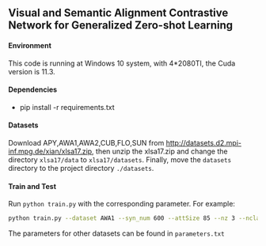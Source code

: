 ## Visual and Semantic Alignment Contrastive Network for Generalized Zero-shot Learning
#### Environment 
This code is running at Windows 10 system, with 4*2080TI, the Cuda version is 11.3.
#### Dependencies
* pip install -r requirements.txt
#### Datasets
Download APY,AWA1,AWA2,CUB,FLO,SUN from http://datasets.d2.mpi-inf.mpg.de/xian/xlsa17.zip, then unzip the xlsa17.zip and change the directory `xlsa17/data` to `xlsa17/datasets`. Finally, move the `datasets` directory to the project directory `./datasets`.
#### Train and Test
Run `python train.py` with the corresponding parameter. For example:
```bash
python train.py --dataset AWA1 --syn_num 600 --attSize 85 --nz 3 --nclass_all 50 --nclass_seen 40 --gpu 2 --k 147 --begin_step 50 --test_epoch 1 --cr 10 --temp 0.06 --reg 20 --lr 0.0002 --d 0.0001 --nepoch 400 --syn_t 13 
```
The parameters for other datasets can be found in `parameters.txt`
